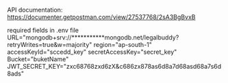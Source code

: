 API documentation: https://documenter.getpostman.com/view/27537768/2sA3BgBvxB

required fields in .env file
URL="mongodb+srv://***********mongodb.net/legalbuddy?retryWrites=true&w=majority"
region="ap-south-1"
accessKeyId="sccedd_key"
secretAccessKey="secret_key"
Bucket="buketName"
JWT_SECRET_KEY="zxc68768zxd6zX&c686zx878as6d8a7d68asd68a7s6d8ads"
